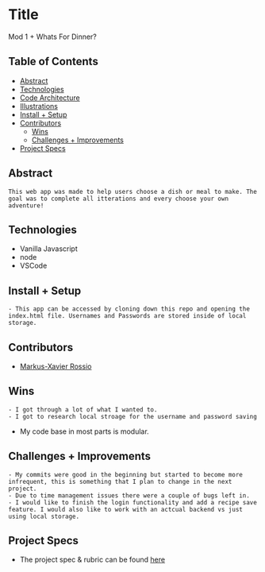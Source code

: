 # Title
Mod 1 + Whats For Dinner?


## Table of Contents
  - [Abstract](#abstract)
  - [Technologies](#technologies)
  - [Code Architecture](#code-architecture)
  - [Illustrations](#illustrations)
  - [Install + Setup](#set-up)
  - [Contributors](#contributors)
	- [Wins](#wins)
	- [Challenges + Improvements](#challenges-+-Improvements)
  - [Project Specs](#project-specs)

## Abstract
	This web app was made to help users choose a dish or meal to make. The goal was to complete all itterations and every choose your own adventure!

## Technologies
  - Vanilla Javascript
  - node
  - VSCode


## Install + Setup
	- This app can be accessed by cloning down this repo and opening the index.html file. Usernames and Passwords are stored inside of local storage.



## Contributors
  - [Markus-Xavier Rossio](https://github.com/Markus-Xavier)

## Wins
	- I got through a lot of what I wanted to.
	- I got to research local stroage for the username and password saving
  - My code base in most parts is modular.

## Challenges + Improvements
	- My commits were good in the beginning but started to become more infrequent, this is something that I plan to change in the next project.
	- Due to time management issues there were a couple of bugs left in. 
	- I would like to finish the login functionality and add a recipe save feature. I would also like to work with an actcual backend vs just using local storage.


## Project Specs
  - The project spec & rubric can be found [here](https://frontend.turing.edu/projects/module-1/dinner.html)
